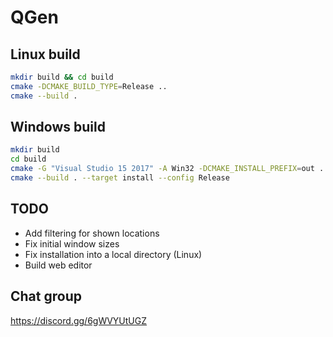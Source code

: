 # QGen

## Linux build

```bash
mkdir build && cd build
cmake -DCMAKE_BUILD_TYPE=Release ..
cmake --build .
```

## Windows build

```bash
mkdir build
cd build
cmake -G "Visual Studio 15 2017" -A Win32 -DCMAKE_INSTALL_PREFIX=out ..
cmake --build . --target install --config Release
```

## TODO

* Add filtering for shown locations
* Fix initial window sizes
* Fix installation into a local directory (Linux)
* Build web editor

## Chat group

https://discord.gg/6gWVYUtUGZ
